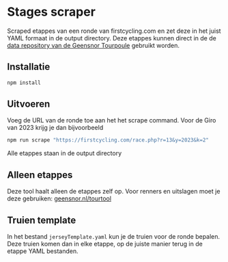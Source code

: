 # Stages scraper

Scraped etappes van een ronde van firstcycling.com en zet deze in het juist YAML formaat in de output directory. Deze etappes kunnen direct in de de [data repository van de Geensnor Tourpoule](https://github.com/geensnor/Geensnor-Tourpoule-Data) gebruikt worden.

## Installatie

```sh
npm install 
```

## Uitvoeren

Voeg de URL van de ronde toe aan het het scrape command. Voor de Giro van 2023 krijg je dan bijvoorbeeld

```sh
npm run scrape "https://firstcycling.com/race.php?r=13&y=2023&k=2"
```

Alle etappes staan in de output directory

## Alleen etappes

Deze tool haalt alleen de etappes zelf op. Voor renners en uitslagen moet je deze gebruiken: [geensnor.nl/tourtool](https://www.geensnor.nl/tourtool)

## Truien template

In het bestand `jerseyTemplate.yaml` kun je de truien voor de ronde bepalen. Deze truien komen dan in elke etappe, op de juiste manier terug in de etappe YAML bestanden.